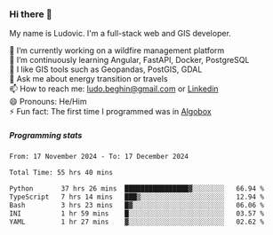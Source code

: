 ### Hi there 👋

My name is Ludovic. I'm a full-stack web and GIS developer.

 🔭 I’m currently working on a wildfire management platform<br/>
 🌱 I’m continuously learning Angular, FastAPI, Docker, PostgreSQL<br/>
 👯 I like GIS tools such as Geopandas, PostGIS, GDAL<br/>
 💬 Ask me about energy transition or travels<br/>
 📫 How to reach me: ludo.beghin@gmail.com or [Linkedin](https://www.linkedin.com/in/ludovic-beghin/)<br/>
 😄 Pronouns: He/Him<br/>
 ⚡ Fun fact: The first time I programmed was in [Algobox](https://fr.wikipedia.org/wiki/Algobox)<br/>

##### Programming stats
<!--START_SECTION:waka-->

```txt
From: 17 November 2024 - To: 17 December 2024

Total Time: 55 hrs 40 mins

Python       37 hrs 26 mins  ████████████████▓░░░░░░░░   66.94 %
TypeScript   7 hrs 14 mins   ███▒░░░░░░░░░░░░░░░░░░░░░   12.94 %
Bash         3 hrs 23 mins   █▓░░░░░░░░░░░░░░░░░░░░░░░   06.06 %
INI          1 hr 59 mins    █░░░░░░░░░░░░░░░░░░░░░░░░   03.57 %
YAML         1 hr 27 mins    ▓░░░░░░░░░░░░░░░░░░░░░░░░   02.62 %
```

<!--END_SECTION:waka-->
